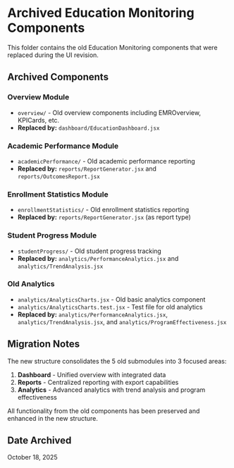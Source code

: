 # Archived Education Monitoring Components

This folder contains the old Education Monitoring components that were replaced during the UI revision.

## Archived Components

### Overview Module
- `overview/` - Old overview components including EMROverview, KPICards, etc.
- **Replaced by:** `dashboard/EducationDashboard.jsx`

### Academic Performance Module
- `academicPerformance/` - Old academic performance reporting
- **Replaced by:** `reports/ReportGenerator.jsx` and `reports/OutcomesReport.jsx`

### Enrollment Statistics Module
- `enrollmentStatistics/` - Old enrollment statistics reporting
- **Replaced by:** `reports/ReportGenerator.jsx` (as report type)

### Student Progress Module
- `studentProgress/` - Old student progress tracking
- **Replaced by:** `analytics/PerformanceAnalytics.jsx` and `analytics/TrendAnalysis.jsx`

### Old Analytics
- `analytics/AnalyticsCharts.jsx` - Old basic analytics component
- `analytics/AnalyticsCharts.test.jsx` - Test file for old analytics
- **Replaced by:** `analytics/PerformanceAnalytics.jsx`, `analytics/TrendAnalysis.jsx`, and `analytics/ProgramEffectiveness.jsx`

## Migration Notes

The new structure consolidates the 5 old submodules into 3 focused areas:
1. **Dashboard** - Unified overview with integrated data
2. **Reports** - Centralized reporting with export capabilities
3. **Analytics** - Advanced analytics with trend analysis and program effectiveness

All functionality from the old components has been preserved and enhanced in the new structure.

## Date Archived
October 18, 2025

